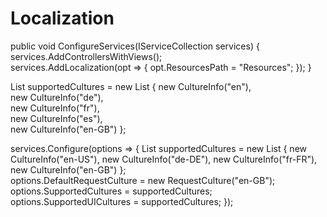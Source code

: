 # Localization

 
public void ConfigureServices(IServiceCollection services)
{  
    services.AddControllersWithViews();  
    services.AddLocalization(opt => { opt.ResourcesPath = "Resources";  });
}

List<CultureInfo> supportedCultures = new List<CultureInfo>
{
    new CultureInfo("en"),    
    new CultureInfo("de"),    
    new CultureInfo("fr"),    
    new CultureInfo("es"),    
    new CultureInfo("en-GB")
};


services.Configure<RequestLocalizationOptions>(options => {
    List<CultureInfo> supportedCultures = new List<CultureInfo>
    {
        new CultureInfo("en-US"),
        new CultureInfo("de-DE"),
        new CultureInfo("fr-FR"),
        new CultureInfo("en-GB")
    };   
    options.DefaultRequestCulture = new RequestCulture("en-GB");   
    options.SupportedCultures = supportedCultures;    
    options.SupportedUICultures = supportedCultures; 
});
